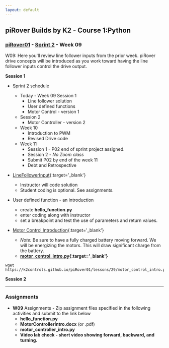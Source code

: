 ```yaml
---
layout: default
---
```

## piRover Builds by K2 - Course 1:Python

### [piRover01](../../) - [Sprint 2](../) - Week 09

W09: Here you'll review line follower inputs from the prior week. piRover drive concepts will be introduced as you work toward having the line follower inputs control the drive output.

**Session 1**

- Sprint 2 schedule
  - Today - Week 09 Session 1
    - Line follower solution
    - User defined functions
    - Motor Control - version 1
  - Session 2 
    - Motor Controller - version 2
  - Week 10  
    - Introduction to PWM
    - Revised Drive code
  - Week 11 
    - Session 1 - P02 end of sprint project assigned.
    - Session 2 - *No Zoom class*
    - Submit P02 by end of the week 11
    - Debt and Retrospective

- [LineFollowerInput](../../lessons/28/LineFollowerInput.pdf){:target='_blank'}
  - Instructor will code solution
  - Student coding is optional. See assignments.

- User defined function - an introduction
  - create **hello_function.py**
  - enter coding along with instructor
  - set a breakpoint and test the use of parameters and return values.

- [Motor Control Introduction](../../lessons/29/MotorControllerIntro.docx){:target='_blank'}
  - *Note:* Be sure to have a fully charged battery moving forward. We will be energizing the motors. This will draw significant charge from the battery.
  - **[motor_control_intro.py](../../lessons/29/motor_control_intro.py){:target='_blank'}**
  
```console
wget https://k2controls.github.io/piRover01/lessons/29/motor_control_intro.py

```

**Session 2**



---

### Assignments

- **W09** Assignments - Zip assignment files specified in the following activities and submit to the link below
    - **hello_function.py**
    - **MotorControllerIntro.docx** (or .pdf)
    - **motor_controller_intro.py**
    - **Video lab check - short video showing forward, backward, and turning.**

